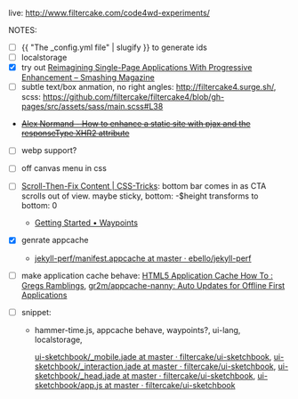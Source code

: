 live: http://www.filtercake.com/code4wd-experiments/



NOTES:

- [ ] {{ "The _config.yml file" | slugify }} to generate ids
- [ ] localstorage 
- [x] try out [Reimagining Single-Page Applications With Progressive Enhancement – Smashing Magazine](https://www.smashingmagazine.com/2015/12/reimagining-single-page-applications-progressive-enhancement/)
- [ ] subtle text/box anmation, no right angles: http://filtercake4.surge.sh/, scss: https://github.com/filtercake/filtercake4/blob/gh-pages/src/assets/sass/main.scss#L38
- ~~[Alex Normand - How to enhance a static site with pjax and the responseType XHR2 attribute](http://www.alexnormand.com/blog/2014/07/progressively-enhancing-a-static-site-with-pjax-and-responseType-XHR-attribute/)~~
- [ ] webp support?
- [ ] off canvas menu in css
- [ ] [Scroll-Then-Fix Content | CSS-Tricks](https://css-tricks.com/scroll-fix-content/): bottom bar comes in as CTA scrolls out of view. maybe sticky, bottom: -$height transforms to bottom: 0
    + [Getting Started • Waypoints](http://imakewebthings.com/waypoints/guides/getting-started/)
- [x] genrate appcache 
    + [jekyll-perf/manifest.appcache at master · ebello/jekyll-perf](https://github.com/ebello/jekyll-perf/blob/master/manifest.appcache)
- [ ] make application cache behave: [HTML5 Application Cache How To : Gregs Ramblings](https://gregsramblings.com/2012/05/28/html5-application-cache-how-to/), [gr2m/appcache-nanny: Auto Updates for Offline First Applications](https://github.com/gr2m/appcache-nanny)


- [ ] snippet: 
    - hammer-time.js, appcache behave, waypoints?, ui-lang, localstorage, 
    
      [ui-sketchbook/_mobile.jade at master · filtercake/ui-sketchbook](https://github.com/filtercake/ui-sketchbook/blob/master/_boilerplate/jade/_layouts-includes/_mobile.jade), [ui-sketchbook/_interaction.jade at master · filtercake/ui-sketchbook](https://github.com/filtercake/ui-sketchbook/blob/master/_boilerplate/jade/_layouts-includes/_interaction.jade), [ui-sketchbook/_head.jade at master · filtercake/ui-sketchbook](https://github.com/filtercake/ui-sketchbook/blob/master/_boilerplate/jade/_layouts-includes/_head.jade), [ui-sketchbook/app.js at master · filtercake/ui-sketchbook](https://github.com/filtercake/ui-sketchbook/blob/master/_boilerplate/js/app.js)